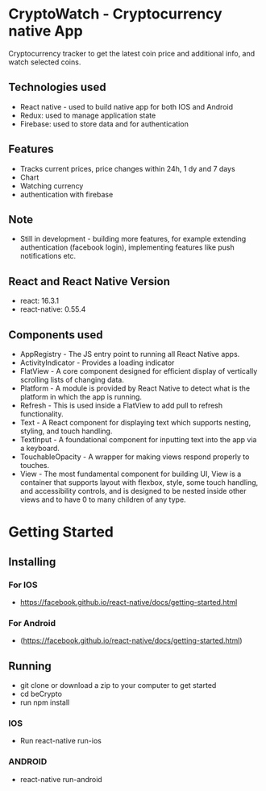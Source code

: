 # CryptoWatch - Cryptocurrency native App

Cryptocurrency tracker to get the latest coin price and additional info, and watch selected coins.

## Technologies used

- React native - used to build native app for both IOS and Android
- Redux: used to manage application state
- Firebase: used to store data and for authentication

## Features

- Tracks current prices, price changes within 24h, 1 dy and 7 days
- Chart
- Watching currency
- authentication with firebase
## Note
- Still in development - building more features, for example extending authentication (facebook login), implementing features like push notifications etc.

## React and React Native Version

- react: 16.3.1
- react-native: 0.55.4

## Components used

- AppRegistry - The JS entry point to running all React Native apps.
- ActivityIndicator - Provides a  loading indicator
- FlatView - A core component designed for efficient display of vertically scrolling lists of changing data.
- Platform - A module is provided by React Native to detect what is the platform in which the app is running.
- Refresh - This is used inside a FlatView to add pull to refresh functionality.
- Text - A React component for displaying text which supports nesting, styling, and touch handling.
- TextInput - A foundational component for inputting text into the app via a keyboard.
- TouchableOpacity - A wrapper for making views respond properly to touches.
- View - The most fundamental component for building UI, View is a container that supports layout with flexbox, style, some touch handling, and accessibility controls, and is designed to be nested inside other views and to have 0 to many children of any type.


# Getting Started


## Installing

### For IOS

- https://facebook.github.io/react-native/docs/getting-started.html

### For Android

- (https://facebook.github.io/react-native/docs/getting-started.html)


## Running

- git clone or download a zip to your computer to get started
- cd beCrypto
- run npm install

### IOS
- Run react-native run-ios

### ANDROID

- react-native run-android
